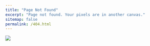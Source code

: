```yaml
---
title: "Page Not Found"
excerpt: "Page not found. Your pixels are in another canvas."
sitemap: false
permalink: /404.html
---
```


![](https://http.cat/404)